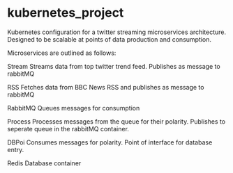 # kubernetes_project
Kubernetes configuration for a twitter streaming microservices architecture. Designed to be scalable at points of data production and consumption.

Microservices are outlined as follows: 

Stream
Streams data from top twitter trend feed. Publishes as message to rabbitMQ

RSS
Fetches data from BBC News RSS and publishes as message to rabbitMQ

RabbitMQ
Queues messages for consumption

Process
Processes messages from the queue for their polarity. Publishes to seperate queue in the rabbitMQ container.

DBPoi
Consumes messages for polarity. Point of interface for database entry.

Redis
Database container
